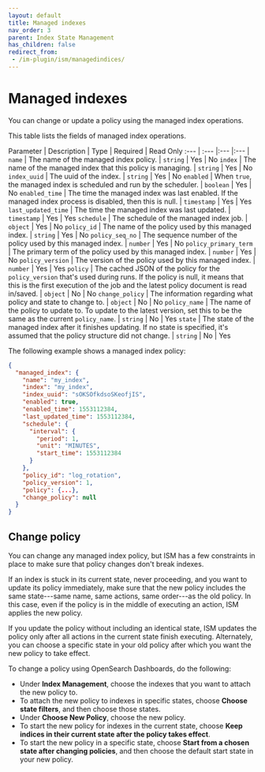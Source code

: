 ```yaml
---
layout: default
title: Managed indexes
nav_order: 3
parent: Index State Management
has_children: false
redirect_from: 
 - /im-plugin/ism/managedindices/
---
```


# Managed indexes

You can change or update a policy using the managed index operations.

This table lists the fields of managed index operations.

Parameter | Description | Type | Required | Read Only
:--- | :--- |:--- |:--- |
`name` |  The name of the managed index policy. | `string` | Yes | No
`index` | The name of the managed index that this policy is managing. | `string` | Yes | No
`index_uuid`  |  The uuid of the index. | `string` | Yes | No
`enabled` |  When `true`, the managed index is scheduled and run by the scheduler. | `boolean` | Yes | No
`enabled_time` | The time the managed index was last enabled. If the managed index process is disabled, then this is null. | `timestamp` | Yes | Yes
`last_updated_time` | The time the managed index was last updated.  | `timestamp` | Yes | Yes
`schedule` | The schedule of the managed index job. | `object` | Yes | No
`policy_id` | The name of the policy used by this managed index. | `string` | Yes | No
`policy_seq_no` | The sequence number of the policy used by this managed index. | `number` | Yes | No
`policy_primary_term` | The primary term of the policy used by this managed index. | `number` | Yes | No
`policy_version` | The version of the policy used by this managed index. | `number` | Yes | Yes
`policy` | The cached JSON of the policy for the `policy_version` that's used during runs. If the policy is null, it means that this is the first execution of the job and the latest policy document is read in/saved. | `object` | No | No
`change_policy` | The information regarding what policy and state to change to. | `object` | No | No
`policy_name` | The name of the policy to update to. To update to the latest version, set this to be the same as the current `policy_name`. | `string` | No | Yes
`state` | The state of the managed index after it finishes updating. If no state is specified, it's assumed that the policy structure did not change. | `string` | No | Yes

The following example shows a managed index policy:

```json
{
  "managed_index": {
    "name": "my_index",
    "index": "my_index",
    "index_uuid": "sOKSOfkdsoSKeofjIS",
    "enabled": true,
    "enabled_time": 1553112384,
    "last_updated_time": 1553112384,
    "schedule": {
      "interval": {
        "period": 1,
        "unit": "MINUTES",
        "start_time": 1553112384
      }
    },
    "policy_id": "log_rotation",
    "policy_version": 1,
    "policy": {...},
    "change_policy": null
  }
}
```

## Change policy

You can change any managed index policy, but ISM has a few constraints in place to make sure that policy changes don't break indexes.

If an index is stuck in its current state, never proceeding, and you want to update its policy immediately, make sure that the new policy includes the same state---same name, same actions, same order---as the old policy. In this case, even if the policy is in the middle of executing an action, ISM applies the new policy.

If you update the policy without including an identical state, ISM updates the policy only after all actions in the current state finish executing. Alternately, you can choose a specific state in your old policy after which you want the new policy to take effect.

To change a policy using OpenSearch Dashboards, do the following:

- Under **Index Management**, choose the indexes that you want to attach the new policy to.
- To attach the new policy to indexes in specific states, choose **Choose state filters**, and then choose those states.
- Under **Choose New Policy**, choose the new policy.
- To start the new policy for indexes in the current state, choose **Keep indices in their current state after the policy takes effect**.
- To start the new policy in a specific state, choose **Start from a chosen state after changing policies**, and then choose the default start state in your new policy.
